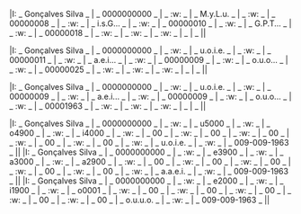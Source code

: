 |I: _ Gonçalves Silva _ | _ 0000000000 _ | _ :w: _ | _ M.y.L.u. _ | _ :w: _ | _ 00000008 _ | _ :w: _ | _ i.s.G... _ | _ :w: _ | _ 00000010 _ | _ :w: _ | _ G.P.T... _ | _ :w: _ | _ 00000018 _ | _ :w: _ | _ :w: _ | _ :w: _ | _ | _ ||

|I: _ Gonçalves Silva _ | _ 0000000000 _ | _  :w: _ | _ u.o.i.e. _ | _ :w: _ | _ 00000011 _ | _ :w: _ | _ a.e.i... _ | _ :w: _ | _ 00000009 _ | _ :w: _ | _ o.u.o... _ | _ :w: _ | _ 00000025 _ | _ :w: _ | _ :w: _ | _ :w: _ | _ | _ ||

|I: _ Gonçalves Silva _ | _ 0000000000 _ | _ :w: _ | _ u.o.i.e. _ | _ :w: _ | _ 00000009 _ | _ :w: _ | _ a.e.i... _ | _ :w: _ | _ 00000009 _ | _ :w: _ | _ o.u.o... _ | _ :w: _ | _ 00001963 _ | _ :w: _ | _ :w: _ | _ :w: _ | _ | _ ||

|I: _ Gonçalves Silva _ | _ 0000000000 _ | _ :w: _ | _ u5000 _ | _ :w: _ | _ o4900 _ | _ :w: _ | _ i4000 _ | _ :w: _ | _ 00 _ | _ :w: _ | _ 00 _ | _ :w: _ | _ 00 _ | _ :w: _ | _ 00 _ | _ :w: _ | _ 00 _ | _ :w: _ | _ u.o.i.e. _ | _ :w: _ | _ 009-009-1963 _ ||
|I: _ Gonçalves Silva _ | _ 0000000000 _ | _ :w: _ | _ e3900 _ | _ :w: _ | _ a3000 _ | _ :w: _ | _ a2900 _ | _ :w: _ | _ 00 _ | _ :w: _ | _ 00 _ | _ :w: _ | _ 00 _ | _ :w: _ | _ 00 _ | _ :w: _ | _ 00 _ | _ :w: _ | _ a.a.e.i. _ | _ :w: _ | _ 009-009-1963 _ ||
|I: _ Gonçalves Silva _ | _ 0000000000 _ | _ :w: _ | _ e2000 _ | _ :w: _ | _ i1900 _ | _ :w: _ | _ o0001 _ | _ :w: _ | _ 00 _ | _ :w: _ | _ 00 _ | _ :w: _ | _ 00 _ | _ :w: _ | _ 00 _ | _ :w: _ | _ 00 _ | _ o.u.u.o. _ | _ :w: _ | _ 009-009-1963 _ ||

